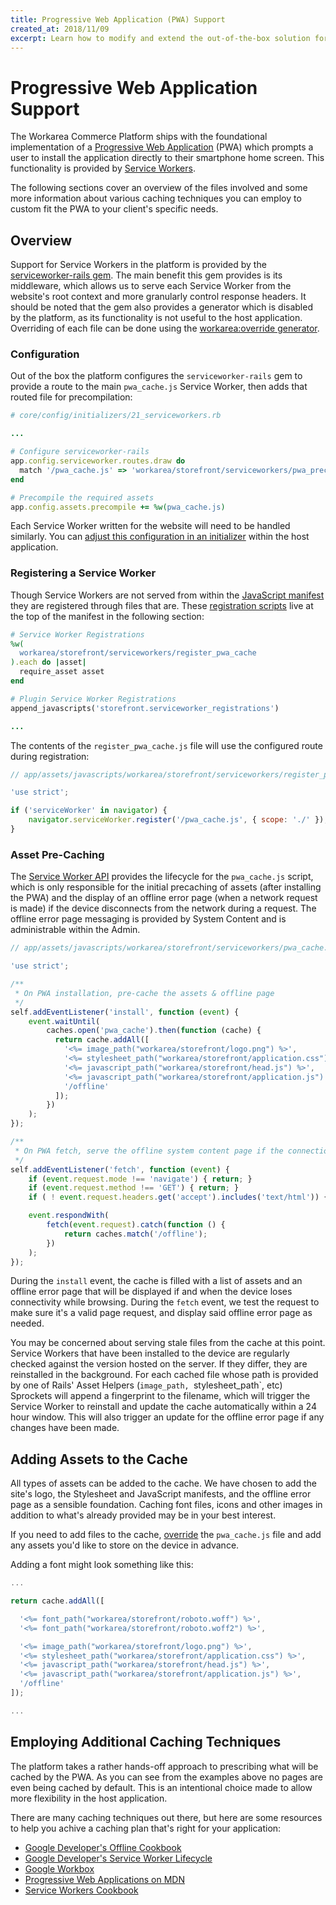 ```yaml
---
title: Progressive Web Application (PWA) Support 
created_at: 2018/11/09
excerpt: Learn how to modify and extend the out-of-the-box solution for asset precaching provided by the platform
---
```


# Progressive Web Application Support

The Workarea Commerce Platform ships with the foundational implementation of a [Progressive Web Application](https://developer.mozilla.org/en-US/docs/Web/Apps/Progressive) (PWA) which prompts a user to install the application directly to their smartphone home screen. This functionality is provided by [Service Workers](https://developer.mozilla.org/en-US/docs/Web/API/Service_Worker_API). 

The following sections cover an overview of the files involved and some more information about various caching techniques you can employ to custom fit the PWA to your client's specific needs.

## Overview

Support for Service Workers in the platform is provided by the [serviceworker-rails gem](https://github.com/rossta/serviceworker-rails). The main benefit this gem provides is its middleware, which allows us to serve each Service Worker from the website's root context and more granularly control response headers. It should be noted that the gem also provides a generator which is disabled by the platform, as its functionality is not useful to the host application. Overriding of each file can be done using the [workarea:override generator](articles/overriding.html).

### Configuration

Out of the box the platform configures the `serviceworker-rails` gem to provide a route to the main `pwa_cache.js` Service Worker, then adds that routed file for precompilation:

```rb
# core/config/initializers/21_serviceworkers.rb

...

# Configure serviceworker-rails
app.config.serviceworker.routes.draw do
  match '/pwa_cache.js' => 'workarea/storefront/serviceworkers/pwa_precache.js'
end

# Precompile the required assets
app.config.assets.precompile += %w(pwa_cache.js)
```

Each Service Worker written for the website will need to be handled similarly. You can [adjust this configuration in an initializer](articles/configuration.html) within the host application.

### Registering a Service Worker

Though Service Workers are not served from within the [JavaScript manifest](/articles/add-javascript-through-a-manifest.html) they are registered through files that are. These [registration scripts](https://developer.mozilla.org/en-US/docs/Web/API/Service_Worker_API/Using_Service_Workers#Registering_your_worker) live at the top of the manifest in the following section:

```rb
# Service Worker Registrations
%w(
  workarea/storefront/serviceworkers/register_pwa_cache
).each do |asset|
  require_asset asset
end

# Plugin Service Worker Registrations
append_javascripts('storefront.serviceworker_registrations')

...
```

The contents of the `register_pwa_cache.js` file will use the configured route during registration:

```js
// app/assets/javascripts/workarea/storefront/serviceworkers/register_pwa_cache.js

'use strict';

if ('serviceWorker' in navigator) {
    navigator.serviceWorker.register('/pwa_cache.js', { scope: './' });
}
```

### Asset Pre-Caching

The [Service Worker API](https://developer.mozilla.org/en-US/docs/Web/API/Service_Worker_API) provides the lifecycle for the `pwa_cache.js` script, which is only responsible for the initial precaching of assets (after installing the PWA) and the display of an offline error page (when a network request is made) if the device disconnects from the network during a request. The offline error page messaging is provided by System Content and is administrable within the Admin.

```js
// app/assets/javascripts/workarea/storefront/serviceworkers/pwa_cache.js

'use strict';

/**
 * On PWA installation, pre-cache the assets & offline page
 */
self.addEventListener('install', function (event) {
    event.waitUntil(
        caches.open('pwa_cache').then(function (cache) {
          return cache.addAll([
            '<%= image_path("workarea/storefront/logo.png") %>',
            '<%= stylesheet_path("workarea/storefront/application.css") %>',
            '<%= javascript_path("workarea/storefront/head.js") %>',
            '<%= javascript_path("workarea/storefront/application.js") %>',
            '/offline'
          ]);
        })
    );
});

/**
 * On PWA fetch, serve the offline system content page if the connection fails
 */
self.addEventListener('fetch', function (event) {
    if (event.request.mode !== 'navigate') { return; }
    if (event.request.method !== 'GET') { return; }
    if ( ! event.request.headers.get('accept').includes('text/html')) { return; }

    event.respondWith(
        fetch(event.request).catch(function () {
            return caches.match('/offline');
        })
    );
});
```

During the `install` event, the cache is filled with a list of assets and an offline error page that will be displayed if and when the device loses connectivity while browsing. During the `fetch` event, we test the request to make sure it's a valid page request, and display said offline error page as needed.

You may be concerned about serving stale files from the cache at this point. Service Workers that have been installed to the device are regularly checked against the version hosted on the server. If they differ, they are reinstalled in the background. For each cached file whose path is provided by one of Rails' Asset Helpers (`image_path, `stylesheet_path`, etc) Sprockets will append a fingerprint to the filename, which will trigger the Service Worker to reinstall and update the cache automatically within a 24 hour window. This will also trigger an update for the offline error page if any changes have been made.

## Adding Assets to the Cache

All types of assets can be added to the cache. We have chosen to add the site's logo, the Stylesheet and JavaScript manifests, and the offline error page as a sensible foundation. Caching font files, icons and other images in addition to what's already provided may be in your best interest.

If you need to add files to the cache, [override](/articles/overriding.html) the `pwa_cache.js` file and add any assets you'd like to store on the device in advance.

Adding a font might look something like this:

```js
...

return cache.addAll([

  '<%= font_path("workarea/storefront/roboto.woff") %>',
  '<%= font_path("workarea/storefront/roboto.woff2") %>',

  '<%= image_path("workarea/storefront/logo.png") %>',
  '<%= stylesheet_path("workarea/storefront/application.css") %>',
  '<%= javascript_path("workarea/storefront/head.js") %>',
  '<%= javascript_path("workarea/storefront/application.js") %>',
  '/offline'
]);

...
```

## Employing Additional Caching Techniques

The platform takes a rather hands-off approach to prescribing what will be cached by the PWA. As you can see from the examples above no pages are even being cached by default. This is an intentional choice made to allow more flexibility in the host application.

There are many caching techniques out there, but here are some resources to help you achive a caching plan that's right for your application:

* [Google Developer's Offline Cookbook](https://developers.google.com/web/fundamentals/instant-and-offline/offline-cookbook/)
* [Google Developer's Service Worker Lifecycle](https://developers.google.com/web/fundamentals/primers/service-workers/lifecycle)
* [Google Workbox](https://developers.google.com/web/tools/workbox/)
* [Progressive Web Applications on MDN](https://developer.mozilla.org/en-US/docs/Web/Apps/Progressive)
* [Service Workers Cookbook](https://serviceworke.rs/)
